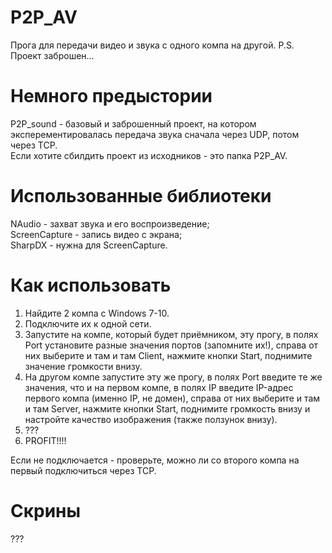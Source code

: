 # P2P_AV
Прога для передачи видео и звука с одного компа на другой.
P.S. Проект заброшен...

# Немного предыстории
P2P_sound - базовый и заброшенный проект, на котором эксперементировалась передача звука сначала через UDP, потом через TCP.<br>
Если хотите сбилдить проект из исходников - это папка P2P_AV.

# Использованные библиотеки
NAudio - захват звука и его воспроизведение;<br>
ScreenCapture - запись видео с экрана;<br>
SharpDX - нужна для ScreenCapture.

# Как использовать
1. Найдите 2 компа с Windows 7-10.
2. Подключите их к одной сети.
3. Запустите на компе, который будет приёмником, эту прогу, в полях Port установите разные значения портов (запомните их!), справа от них выберите и там и там Client, нажмите кнопки Start, поднимите значение громкости внизу.
4. На другом компе запустите эту же прогу, в полях Port введите те же значения, что и на первом компе, в полях IP введите IP-адрес первого компа (именно IP, не домен), справа от них выберите и там и там Server, нажмите кнопки Start, поднимите громкость внизу и настройте качество изображения (также ползунок внизу).
5. ???
6. PROFIT!!!!

Если не подключается - проверьте, можно ли со второго компа на первый подключиться через TCP.

# Скрины
???
